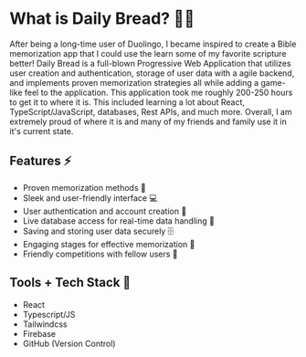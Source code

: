 # What is Daily Bread? 📖✨
After being a long-time user of Duolingo, I became inspired to create a Bible memorization app that I could use the learn some of my favorite scripture better! Daily Bread is a full-blown Progressive Web Application that utilizes user creation and authentication, storage of user data with a agile backend, and implements proven memorization strategies all while adding a game-like feel to the application. This application took me roughly 200-250 hours to get it to where it is. This included learning a lot about React, TypeScript/JavaScript, databases, Rest APIs, and much more. Overall, I am extremely proud of where it is and many of my friends and family use it in it's current state.  

## Features ⚡
- Proven memorization methods 🧠
- Sleek and user-friendly interface 💻
- User authentication and account creation 🔐
- Live database access for real-time data handling 🚀
- Saving and storing user data securely 🗄️
- Engaging stages for effective memorization 🎉
- Friendly competitions with fellow users 🤝

## Tools + Tech Stack 🔨
- React
- Typescript/JS
- Tailwindcss
- Firebase
- GitHub (Version Control)

